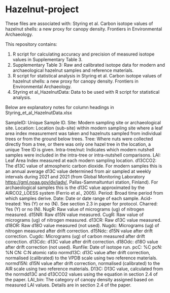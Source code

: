 # Hazelnut-project

These files are associated with: Styring et al. Carbon isotope values of hazelnut shells: a new proxy for canopy density. Frontiers in Environmental Archaeology.

This repository contains:
1. R script for calculating accuracy and precision of measured isotope values in Supplementary Table 3.
2. Supplementary Table 3: Raw and calibrated isotope data for modern and archaeological hazelnut samples and reference materials.
3. R script for statistical analysis in Styring et al. Carbon isotope values of hazelnut shells: a new proxy for canopy density. Frontiers in Environmental Archaeology.
4. Styring et al_HazelnutData: Data to be used with R script for statistical analysis.

Below are explanatory notes for column headings in Styring_et_al_HazelnutData.xlsx

SampleID: Unique Sample ID.
Site: Modern sampling site or archaeological site.
Location: Location (sub-site) within modern sampling site where a leaf area index measurement was taken and hazelnuts sampled from individual trees or from the ground below trees.
Tree: Where nuts were collected directly from a tree, or there was only one hazel tree in the location, a unique Tree ID is given. 
Intra-tree/nut: Indicates which modern nutshell samples were included in the intra-tree or intra-nutshell comparisons.
LAI: Leaf Area Index measured at each modern sampling location.
d13CCO2: The d13C value of atmospheric carbon dioxide. For modern samples this is an annual average d13C value determined from air sampled at weekly intervals during 2021 and 2021 (from Global Monitoring Laboratory https://gml.noaa.gov/dv/iadv/, Pallas-Sammaltunturi station, Finland). For archaeological samples this is the d13C value approximated by the AIRCO2_LOESS system (Ferrio et al., 2005). 
Period: Broad time period from which samples derive.
Date: Date or date range of each sample.
Acid-treated: Yes (Y) or no (N). See section 2.3 in paper for protocol. 
Charred: Yes (Y) or no (N).
NugR: Raw value of micrograms (ug) of nitrogen measured.
d15NR: Raw d15N value measured.
CugR: Raw value of micrograms (ug) of nitrogen measured.
d13CR: Raw d13C value measured.
d18OR: Raw d18O value measured (not used).
Nugdc: Micrograms (ug) of nitrogen measured after drift correction.
d15Ndc: d15N value after drift correction.
Cugdc: Micrograms (ug) of carbon measured after drift correction.
d13Cdc: d13C value after drift correction.
d18Odc: d18O value after drift correction (not used).
Runfile: Date of isotope run.
pcC: %C
pcN: %N
CN: C:N atomic ratio
normd13C: d13C value after drift correction, normalised (calibrated) to the VPDB scale using two reference materials.
normd15N: d15N value after drift correction, normalised (calibrated) to the AIR scale using two reference materials.
D13C: D13C value, calculated from the normdd13C and d13CCO2 values using the equation in section 2.4 of the paper.
LAI_bin: The category of canopy density assigned based on measured LAI values. Details are in section 2.4 of the paper.
